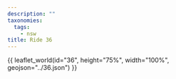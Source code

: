 ```yaml
---
description: ""
taxonomies:
  tags:
    - nsw
title: Ride 36
---
```


{{ leaflet_world(id="36", height="75%", width="100%", geojson="../36.json") }}
